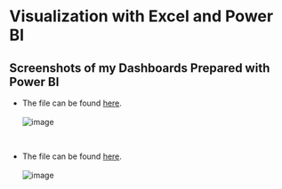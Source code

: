 # Visualization with Excel and Power BI 

## Screenshots of my Dashboards Prepared with Power BI
- The file can be found [here](https://github.com/isaacmensahtwum/Power-BI-and-Excel/blob/4ac3c8eaeaa07a8838b4def1a94c41521439e999/Data%20Analysis%20with%20PowerBI.pbix). <br> <br>
![image](https://github.com/isaacmensahtwum/Power-BI-and-Excel/assets/96497893/b46ac9f5-4e43-42e4-8a79-c9275a962c8e)

<br>

- The file can be found [here](https://github.com/isaacmensahtwum/Power-BI-and-Excel/blob/4ac3c8eaeaa07a8838b4def1a94c41521439e999/Employee%20Analysis%20with%20PowerBI.pbix). <br> <br>
![image](https://github.com/isaacmensahtwum/Power-BI-and-Excel/assets/96497893/000b0553-d10d-4c96-b394-bf38fd7d6a38)
